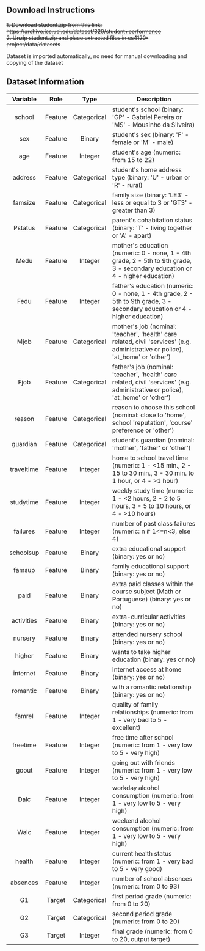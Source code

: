 ## Download Instructions  

~~1. Download student.zip from this link: https://archive.ics.uci.edu/dataset/320/student+performance~~  
~~2. Unzip student.zip and place extracted files in cs4120-project/data/datasets~~

Dataset is imported automatically, no need for manual downloading and copying of the dataset

## Dataset Information  

| Variable     | Role    | Type             | Description                                                                                                                     | 
|:------------:|:-------:|:----------------:|---------------------------------------------------------------------------------------------------------------------------------|
| school       | Feature | Categorical      | student's school (binary: 'GP' - Gabriel Pereira or 'MS' - Mousinho da Silveira)                                                | 
| sex          | Feature | Binary           | student's sex (binary: 'F' - female or 'M' - male)                                                                              | 
| age          | Feature | Integer          | student's age (numeric: from 15 to 22)                                                                                          | 
| address      | Feature | Categorical      | student's home address type (binary: 'U' - urban or 'R' - rural)                                                                | 
| famsize      | Feature | Categorical      | family size (binary: 'LE3' - less or equal to 3 or 'GT3' - greater than 3)                                                      | 
| Pstatus      | Feature | Categorical      | parent's cohabitation status (binary: 'T' - living together or 'A' - apart)                                                     | 
| Medu         | Feature | Integer          | mother's  education (numeric: 0 - none,  1 - 4th grade, 2 - 5th to 9th grade, 3 - secondary education or 4 - higher education)  |  
| Fedu         | Feature | Integer          | father's  education (numeric: 0 - none,  1 - 4th grade, 2 - 5th to 9th grade, 3 - secondary education or 4 - higher education)  | 
| Mjob         | Feature | Categorical      | mother's job (nominal: 'teacher', 'health' care related, civil 'services' (e.g. administrative or police), 'at_home' or 'other')| 
| Fjob         | Feature | Categorical      | father's job (nominal: 'teacher', 'health' care related, civil 'services' (e.g. administrative or police), 'at_home' or 'other')| 
| reason       | Feature | Categorical      | reason to choose this school (nominal: close to 'home', school 'reputation', 'course' preference or 'other')                    | 
| guardian     | Feature | Categorical      | student's guardian (nominal: 'mother', 'father' or 'other')                                                                     | 
| traveltime   | Feature | Integer          | home to school travel time (numeric: 1 - <15 min., 2 - 15 to 30 min., 3 - 30 min. to 1 hour, or 4 - >1 hour)                    | 
| studytime    | Feature | Integer          | weekly study time (numeric: 1 - <2 hours, 2 - 2 to 5 hours, 3 - 5 to 10 hours, or 4 - >10 hours)                                | 
| failures     | Feature | Integer          | number of past class failures (numeric: n if 1<=n<3, else 4)                                                                    | 
| schoolsup    | Feature | Binary           | extra educational support (binary: yes or no)                                                                                   | 
| famsup       | Feature | Binary           | family educational support (binary: yes or no)                                                                                  | 
| paid         | Feature | Binary           | extra paid classes within the course subject (Math or Portuguese) (binary: yes or no)                                           | 
| activities   | Feature | Binary           | extra-curricular activities (binary: yes or no)                                                                                 | 
| nursery      | Feature | Binary           | attended nursery school (binary: yes or no)                                                                                     | 
| higher       | Feature | Binary           | wants to take higher education (binary: yes or no)                                                                              | 
| internet     | Feature | Binary           | Internet access at home (binary: yes or no)                                                                                     | 
| romantic     | Feature | Binary           | with a romantic relationship (binary: yes or no)                                                                                | 
| famrel       | Feature | Integer          | quality of family relationships (numeric: from 1 - very bad to 5 - excellent)                                                   | 
| freetime     | Feature | Integer          | free time after school (numeric: from 1 - very low to 5 - very high)                                                            | 
| goout        | Feature | Integer          | going out with friends (numeric: from 1 - very low to 5 - very high)                                                            | 
| Dalc         | Feature | Integer          | workday alcohol consumption (numeric: from 1 - very low to 5 - very high)                                                       | 
| Walc         | Feature | Integer          | weekend alcohol consumption (numeric: from 1 - very low to 5 - very high)                                                       | 
| health       | Feature | Integer          | current health status (numeric: from 1 - very bad to 5 - very good)                                                             | 
| absences     | Feature | Integer          | number of school absences (numeric: from 0 to 93)                                                                               | 
| G1           | Target  | Categorical      | first period grade (numeric: from 0 to 20)                                                                                      | 
| G2           | Target  | Categorical      | second period grade (numeric: from 0 to 20)                                                                                     | 
| G3           | Target  | Integer          | final grade (numeric: from 0 to 20, output target)                                                                              | 
